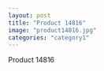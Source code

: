 ```yaml
---
layout: post
title: "Product 14816"
image: "product14816.jpg"
categories: "category1"
---
```

Product 14816
